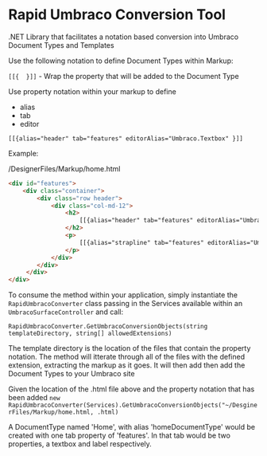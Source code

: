# Rapid Umbraco Conversion Tool
.NET Library that facilitates a notation based conversion into Umbraco Document Types and Templates

Use the following notation to define Document Types within Markup: 

```[[{  }]]``` - Wrap the property that will be added to the Document Type

Use property notation within your markup to define

* alias
* tab
* editor

```[[{alias="header" tab="features" editorAlias="Umbraco.Textbox" }]]```

Example:

/DesignerFiles/Markup/home.html

```html
<div id="features">
    <div class="container">
        <div class="row header">
            <div class="col-md-12">
                <h2>
                    [[{alias="header" tab="features" editorAlias="Umbraco.Textbox" }]]
                </h2>
                <p>
                    [[{alias="strapline" tab="features" editorAlias="Umbraco.NoEdit" }]]
                </p>
            </div>
        </div>
     </div>
</div>
```

To consume the method within your application, simply instantiate the ```RapidUmbracoConverter``` class passing in the Services available within an ```UmbracoSurfaceController``` and call: 

```RapidUmbracoConverter.GetUmbracoConversionObjects(string templateDirectory, string[] allowedExtensions)```


The template directory is the location of the files that contain the property notation. The method will itterate through all of the files with the defined extension, extracting the markup as it goes. It will then add then add the Document Types to your Umbraco site

Given the location of the .html file above and the property notation that has been added
```new RapidUmbracoConverter(Services).GetUmbracoConversionObjects("~/DesginerFiles/Markup/home.html, .html)```

A DocumentType named 'Home', with alias 'homeDocumentType' would be created with one tab property of 'features'. In that tab would be two properties, a textbox and label respectively. 










